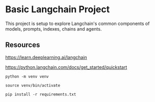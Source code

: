 # Basic Langchain Project

This project is setup to explore Langchain's common components of models, prompts, indexes, chains and agents.


## Resources
https://learn.deeplearning.ai/langchain

https://python.langchain.com/docs/get_started/quickstart



```python -m venv venv```

```source venv/bin/activate```

```pip install -r requirements.txt```